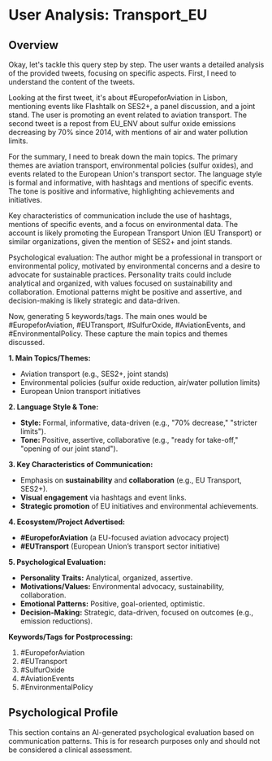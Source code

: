 # User Analysis: Transport_EU

## Overview

<think>
Okay, let's tackle this query step by step. The user wants a detailed analysis of the provided tweets, focusing on specific aspects. First, I need to understand the content of the tweets.

Looking at the first tweet, it's about #EuropeforAviation in Lisbon, mentioning events like Flashtalk on SES2+, a panel discussion, and a joint stand. The user is promoting an event related to aviation transport. The second tweet is a repost from EU_ENV about sulfur oxide emissions decreasing by 70% since 2014, with mentions of air and water pollution limits. 

For the summary, I need to break down the main topics. The primary themes are aviation transport, environmental policies (sulfur oxides), and events related to the European Union's transport sector. The language style is formal and informative, with hashtags and mentions of specific events. The tone is positive and informative, highlighting achievements and initiatives.

Key characteristics of communication include the use of hashtags, mentions of specific events, and a focus on environmental data. The account is likely promoting the European Transport Union (EU Transport) or similar organizations, given the mention of SES2+ and joint stands. 

Psychological evaluation: The author might be a professional in transport or environmental policy, motivated by environmental concerns and a desire to advocate for sustainable practices. Personality traits could include analytical and organized, with values focused on sustainability and collaboration. Emotional patterns might be positive and assertive, and decision-making is likely strategic and data-driven.

Now, generating 5 keywords/tags. The main ones would be #EuropeforAviation, #EUTransport, #SulfurOxide, #AviationEvents, and #EnvironmentalPolicy. These capture the main topics and themes discussed.
</think>

**1. Main Topics/Themes:**  
- Aviation transport (e.g., SES2+, joint stands)  
- Environmental policies (sulfur oxide reduction, air/water pollution limits)  
- European Union transport initiatives  

**2. Language Style & Tone:**  
- **Style:** Formal, informative, data-driven (e.g., "70% decrease," "stricter limits").  
- **Tone:** Positive, assertive, collaborative (e.g., "ready for take-off," "opening of our joint stand").  

**3. Key Characteristics of Communication:**  
- Emphasis on **sustainability** and **collaboration** (e.g., EU Transport, SES2+).  
- **Visual engagement** via hashtags and event links.  
- **Strategic promotion** of EU initiatives and environmental achievements.  

**4. Ecosystem/Project Advertised:**  
- **#EuropeforAviation** (a EU-focused aviation advocacy project)  
- **#EUTransport** (European Union’s transport sector initiative)  

**5. Psychological Evaluation:**  
- **Personality Traits:** Analytical, organized, assertive.  
- **Motivations/Values:** Environmental advocacy, sustainability, collaboration.  
- **Emotional Patterns:** Positive, goal-oriented, optimistic.  
- **Decision-Making:** Strategic, data-driven, focused on outcomes (e.g., emission reductions).  

**Keywords/Tags for Postprocessing:**  
1. #EuropeforAviation  
2. #EUTransport  
3. #SulfurOxide  
4. #AviationEvents  
5. #EnvironmentalPolicy

## Psychological Profile

This section contains an AI-generated psychological evaluation based on communication patterns. This is for research purposes only and should not be considered a clinical assessment.